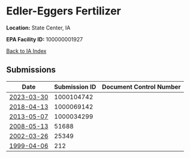 # Edler-Eggers Fertilizer

**Location:** State Center, IA

**EPA Facility ID:** 100000001927

[Back to IA Index](../../index.md)

## Submissions

| Date | Submission ID | Document Control Number |
|------|--------------|-------------------------|
| [2023-03-30](submissions/1000104742.md) | 1000104742 |  |
| [2018-04-13](submissions/1000069142.md) | 1000069142 |  |
| [2013-05-07](submissions/1000034299.md) | 1000034299 |  |
| [2008-05-13](submissions/51688.md) | 51688 |  |
| [2002-03-26](submissions/25349.md) | 25349 |  |
| [1999-04-06](submissions/212.md) | 212 |  |
